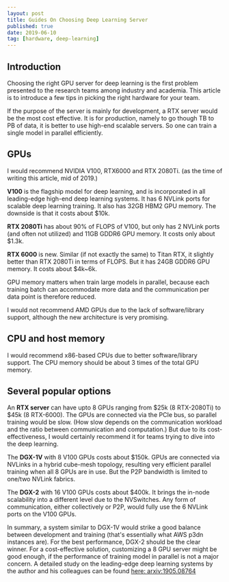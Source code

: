```yaml
---
layout: post
title: Guides On Choosing Deep Learning Server  
published: true
date: 2019-06-10
tag: [hardware, deep-learning]
---
```


## Introduction
Choosing the right GPU server for deep learning is the first problem presented
to the research teams among industry and academia. 
This article is to introduce a few tips in picking the right hardware for your team.

If the purpose of the server is mainly for development, a RTX server would be the most cost effective. 
It is for production, namely to go though TB to PB of data, it is better to use high-end scalable servers. 
So one can train a single model in parallel efficiently.

## GPUs
I would recommend NVIDIA V100, RTX6000 and RTX 2080Ti. (as the time of writing this article, mid of 2019.)

**V100** is the flagship model for deep learning, and is incorporated in all
leading-edge high-end deep learning systems. It has 6 NVLink ports for scalable
deep learning training. It also has 32GB HBM2 GPU memory. The downside is that
it costs about $10k.

**RTX 2080Ti** has about 90% of FLOPS of V100, but only has 2 NVLink ports (and
often not utilized) and 11GB GDDR6 GPU memory. It costs only about $1.3k.

**RTX 6000** is new. Similar (if not exactly the same) to Titan RTX, it
slightly better than RTX 2080Ti in terms of FLOPS. But it has 24GB GDDR6 GPU
memory. It costs about $4k~6k.

GPU memory matters when train large models in parallel, because each training
batch can accommodate more data and the communication per data point is
therefore reduced.

I would not recommend AMD GPUs due to the lack of software/library support,
although the new architecture is very promising.


## CPU and host memory
I would recommend x86-based CPUs due to better software/library support.
The CPU memory should be about 3 times of the total GPU memory. 

## Several popular options
An **RTX server** can have upto 8 GPUs ranging from $25k (8 RTX-2080Ti) to $45k
(8 RTX-6000).  The GPUs are connected via the PCIe bus, so parallel training
would be slow. (How slow depends on the communication workload and the ratio
between communication and computation.) But due to its cost-effectiveness, I
would certainly recommend it for teams trying to dive into the deep learning. 

The **DGX-1V** with 8 V100 GPUs costs about $150k. GPUs are connected via
NVLinks in a hybrid cube-mesh topology, resulting very efficient parallel
training when all 8 GPUs are in use.  But the P2P bandwidth is limited to
one/two NVLink fabrics.

The **DGX-2** with 16 V100 GPUs costs about $400k.  It brings the in-node
scalability into a different level due to the NVSwitches.  Any form of
communication, either collectively or P2P, would fully use the 6 NVLink ports
on the V100 GPUs.

In summary, a system similar to DGX-1V would strike a good balance between
development and training (that's essentially what AWS p3dn instances are). For
the best performance, DGX-2 should be the clear winner. For a cost-effective
solution, customizing a 8 GPU server might be good enough, if the performance
of training model in parallel is not a major concern. A detailed study on the
leading-edge deep learning systems by the author and his colleagues can be
found [here: arxiv:1905.08764](https://arxiv.org/abs/1905.08764)



